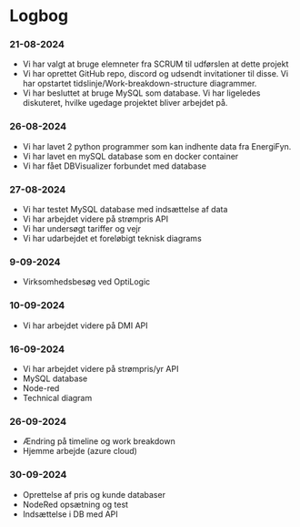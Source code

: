 # Logbog

### 21-08-2024

- Vi har valgt at bruge elemneter fra SCRUM til udførslen at dette projekt
- Vi har oprettet GitHub repo, discord og udsendt invitationer til disse. Vi har opstartet tidslinje/Work-breakdown-structure diagrammer.
- Vi har besluttet at bruge MySQL som database. Vi har ligeledes diskuteret, hvilke ugedage projektet bliver arbejdet på.

### 26-08-2024

- Vi har lavet 2 python programmer som kan indhente data fra EnergiFyn.
- Vi har lavet en mySQL database som en docker container
- Vi har fået DBVisualizer forbundet med database

### 27-08-2024

- Vi har testet MySQL database med indsættelse af data
- Vi har arbejdet videre på strømpris API
- Vi har undersøgt tariffer og vejr
- Vi har udarbejdet et foreløbigt teknisk diagrams

### 9-09-2024

- Virksomhedsbesøg ved OptiLogic

### 10-09-2024

- Vi har arbejdet videre på DMI API

### 16-09-2024

- Vi har arbejdet videre på strømpris/yr API
- MySQL database
- Node-red
- Technical diagram


### 26-09-2024

- Ændring på timeline og work breakdown
- Hjemme arbejde (azure cloud)

### 30-09-2024

- Oprettelse af pris og kunde databaser
- NodeRed opsætning og test
- Indsættelse i DB med API
